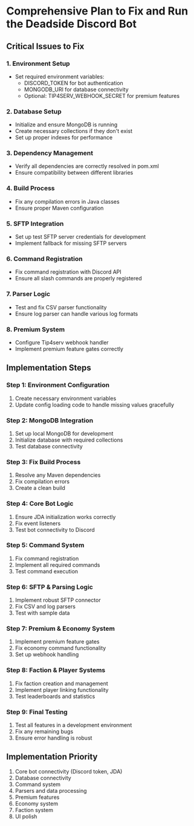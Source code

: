 # Comprehensive Plan to Fix and Run the Deadside Discord Bot

## Critical Issues to Fix

### 1. Environment Setup
- Set required environment variables:
  - DISCORD_TOKEN for bot authentication
  - MONGODB_URI for database connectivity
  - Optional: TIP4SERV_WEBHOOK_SECRET for premium features

### 2. Database Setup
- Initialize and ensure MongoDB is running
- Create necessary collections if they don't exist
- Set up proper indexes for performance

### 3. Dependency Management
- Verify all dependencies are correctly resolved in pom.xml
- Ensure compatibility between different libraries

### 4. Build Process
- Fix any compilation errors in Java classes
- Ensure proper Maven configuration

### 5. SFTP Integration
- Set up test SFTP server credentials for development
- Implement fallback for missing SFTP servers

### 6. Command Registration
- Fix command registration with Discord API
- Ensure all slash commands are properly registered

### 7. Parser Logic
- Test and fix CSV parser functionality
- Ensure log parser can handle various log formats

### 8. Premium System
- Configure Tip4serv webhook handler
- Implement premium feature gates correctly

## Implementation Steps

### Step 1: Environment Configuration
1. Create necessary environment variables
2. Update config loading code to handle missing values gracefully

### Step 2: MongoDB Integration
1. Set up local MongoDB for development
2. Initialize database with required collections
3. Test database connectivity

### Step 3: Fix Build Process
1. Resolve any Maven dependencies
2. Fix compilation errors
3. Create a clean build

### Step 4: Core Bot Logic
1. Ensure JDA initialization works correctly
2. Fix event listeners 
3. Test bot connectivity to Discord

### Step 5: Command System
1. Fix command registration
2. Implement all required commands
3. Test command execution

### Step 6: SFTP & Parsing Logic
1. Implement robust SFTP connector
2. Fix CSV and log parsers
3. Test with sample data

### Step 7: Premium & Economy System
1. Implement premium feature gates
2. Fix economy command functionality
3. Set up webhook handling

### Step 8: Faction & Player Systems
1. Fix faction creation and management
2. Implement player linking functionality
3. Test leaderboards and statistics

### Step 9: Final Testing
1. Test all features in a development environment
2. Fix any remaining bugs
3. Ensure error handling is robust

## Implementation Priority
1. Core bot connectivity (Discord token, JDA)
2. Database connectivity
3. Command system
4. Parsers and data processing
5. Premium features
6. Economy system
7. Faction system
8. UI polish